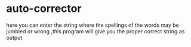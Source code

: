 # auto-corrector
here you can enter the string where the spellings of the words may be jumbled or wrong ,this program will give you the proper correct string as output
